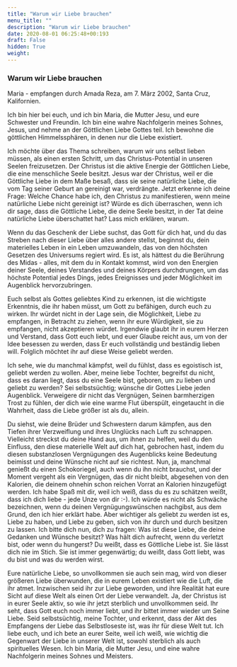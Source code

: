 ```yaml
---
title: "Warum wir Liebe brauchen"
menu_title: ""
description: "Warum wir Liebe brauchen"
date: 2020-08-01 06:25:48+00:193
draft: False
hidden: True
weight:
---
```

### Warum wir Liebe brauchen

Maria - empfangen durch Amada Reza, am 7. März 2002, Santa Cruz, Kalifornien.

Ich bin hier bei euch, und ich bin Maria, die Mutter Jesu, und eure Schwester und Freundin. Ich bin eine wahre Nachfolgerin meines Sohnes, Jesus, und nehme an der Göttlichen Liebe Gottes teil. Ich bewohne die göttlichen Himmelssphären, in denen nur die Liebe existiert.

Ich möchte über das Thema schreiben, warum wir uns selbst lieben müssen, als einen ersten Schritt, um das Christus-Potential in unseren Seelen freizusetzen. Der Christus ist die aktive Energie der Göttlichen Liebe, die eine menschliche Seele besitzt. Jesus war der Christus, weil er die Göttliche Liebe in dem Maße besaß, dass sie seine natürliche Liebe, die vom Tag seiner Geburt an gereinigt war, verdrängte. Jetzt erkenne ich deine Frage: Welche Chance habe ich, den Christus zu manifestieren, wenn meine natürliche Liebe nicht gereinigt ist? Würde es dich überraschen, wenn ich dir sage, dass die Göttliche Liebe, die deine Seele besitzt, in der Tat deine natürliche Liebe überschattet hat? Lass mich erklären, warum.

Wenn du das Geschenk der Liebe suchst, das Gott für dich hat, und du das Streben nach dieser Liebe über alles andere stellst, beginnst du, dein materielles Leben in ein Leben umzuwandeln, das von den höchsten Gesetzen des Universums regiert wird. Es ist, als hättest du die Berührung des Midas - alles, mit dem du in Kontakt kommst, wird von den Energien deiner Seele, deines Verstandes und deines Körpers durchdrungen, um das höchste Potential jedes Dings, jedes Ereignisses und jeder Möglichkeit im Augenblick hervorzubringen.

Euch selbst als Gottes geliebtes Kind zu erkennen, ist die wichtigste Erkenntnis, die ihr haben müsst, um Gott zu befähigen, durch euch zu wirken. Ihr würdet nicht in der Lage sein, die Möglichkeit, Liebe zu empfangen, in Betracht zu ziehen, wenn ihr eure Würdigkeit, sie zu empfangen, nicht akzeptieren würdet. Irgendwie glaubt ihr in eurem Herzen und Verstand, dass Gott euch liebt, und euer Glaube reicht aus, um von der Idee besessen zu werden, dass Er euch vollständig und beständig lieben will. Folglich möchtet ihr auf diese Weise geliebt werden.

Ich sehe, wie du manchmal kämpfst, weil du fühlst, dass es egoistisch ist, geliebt werden zu wollen. Aber, meine liebe Tochter, begreifst du nicht, dass es daran liegt, dass du eine Seele bist, geboren, um zu lieben und geliebt zu werden? Sei selbstsüchtig; wünsche dir Gottes Liebe jeden Augenblick. Verweigere dir nicht das Vergnügen, Seinen barmherzigen Trost zu fühlen, der dich wie eine warme Flut überspült, eingetaucht in die Wahrheit, dass die Liebe größer ist als du, allein.

Du siehst, wie deine Brüder und Schwestern darum kämpfen, aus den Tiefen ihrer Verzweiflung und ihres Unglücks nach Luft zu schnappen. Vielleicht streckst du deine Hand aus, um ihnen zu helfen, weil du den Einfluss, den diese materielle Welt auf dich hat, gebrochen hast, indem du diesen substanzlosen Vergnügungen des Augenblicks keine Bedeutung beimisst und deine Wünsche nicht auf sie richtest. Nun, ja, manchmal genießt du einen Schokoriegel, auch wenn du ihn nicht brauchst, und der Moment vergeht als ein Vergnügen, das dir nicht bleibt, abgesehen von den Kalorien, die deinem ohnehin schon reichen Vorrat an Kalorien hinzugefügt werden. Ich habe Spaß mit dir, weil ich weiß, dass du es zu schätzen weißt, dass ich dich liebe - jede Unze von dir :-). Ich würde es nicht als Schwäche bezeichnen, wenn du deinen Vergnügungswünschen nachgibst, aus dem Grund, den ich hier erklärt habe. Aber wichtiger als geliebt zu werden ist es, Liebe zu haben, und Liebe zu geben, sich von ihr durch und durch besitzen zu lassen. Ich bitte dich nun, dich zu fragen: Was ist diese Liebe, die deine Gedanken und Wünsche besitzt? Was hält dich aufrecht, wenn du verletzt bist, oder wenn du hungerst? Du weißt, dass es Göttliche Liebe ist. Sie lässt dich nie im Stich. Sie ist immer gegenwärtig; du weißt, dass Gott liebt, was du bist und was du werden wirst.

Eure natürliche Liebe, so unvollkommen sie auch sein mag, wird von dieser größeren Liebe überwunden, die in eurem Leben existiert wie die Luft, die ihr atmet. Inzwischen seid ihr zur Liebe geworden, und ihre Realität hat eure Sicht auf diese Welt als einen Ort der Liebe verwandelt. Ja, der Christus ist in eurer Seele aktiv, so wie ihr jetzt sterblich und unvollkommen seid. Ihr seht, dass Gott euch noch immer liebt, und ihr bittet immer wieder um Seine Liebe. Seid selbstsüchtig, meine Tochter, und erkennt, dass der Akt des Empfangens der Liebe das Selbstloseste ist, was ihr für diese Welt tut. Ich liebe euch, und ich bete an eurer Seite, weil ich weiß, wie wichtig die Gegenwart der Liebe in unserer Welt ist, sowohl sterblich als auch spirituelles Wesen. Ich bin Maria, die Mutter Jesu, und eine wahre Nachfolgerin meines Sohnes und Meisters.
